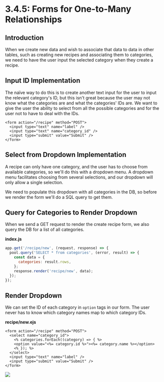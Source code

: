 # 3.4.5: Forms for One-to-Many Relationships

## Introduction

When we create new data and wish to associate that data to data in other tables, such as creating new recipes and associating them to categories, we need to have the user input the selected category when they create a recipe.

## Input ID Implementation

The naïve way to do this is to create another text input for the user to input the relevant category's ID, but this isn't great because the user may not know what the categories are and what the categories' IDs are. We want to give the user the ability to select from all the possible categories and for the user not to have to deal with the IDs.

```markup
<form action="/recipe" method="POST">
  <input type="text" name="label" />
  <input type="text" name="category_id" />
  <input type="submit" value="Submit" />
</form>
```

## Select from Dropdown Implementation

A recipe can only have one category, and the user has to choose from available categories, so we'll do this with a dropdown menu. A dropdown menu facilitates choosing from several selections, and our dropdown will only allow a single selection.

We need to populate this dropdown with all categories in the DB, so before we render the form we'll do a SQL query to get them.

## Query for Categories to Render Dropdown

When we send a GET request to render the create recipe form, we also query the DB for a list of all categories.

**index.js**

```javascript
app.get('/recipe/new', (request, response) => {
  pool.query('SELECT * from categories', (error, result) => {
    const data = {
      categories: result.rows,
    };
    response.render('recipe/new', data);
  });
});
```

## Render Dropdown

We can set the ID of each category in `option` tags in our form. The user never has to know which category names map to which category IDs.

**recipe/new.ejs**

```markup
<form action="/recipe" method="POST">
  <select name="category_id">
    <% categories.forEach((category) => { %>
    <option value="<%= category.id %>"><%= category.name %></option>
    <% }); %>
  </select>
  <input type="text" name="label" />
  <input type="submit" value="Submit" />
</form>
```

![](../../.gitbook/assets/screen-shot-2020-11-24-at-3.39.35-pm.png)

